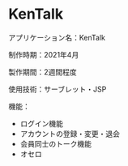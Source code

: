 # KenTalk
<p>アプリケーション名：KenTalk
<p>制作時期：2021年4月
<p>製作期間：2週間程度
<p>使用技術：サーブレット・JSP
<p>機能：
 <ul>
   <li>ログイン機能
   <li>アカウントの登録・変更・退会
   <li>会員同士のトーク機能
   <li>オセロ
